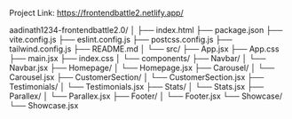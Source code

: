 Project Link: https://frontendbattle2.netlify.app/

aadinath1234-frontendbattle2.0/
│
├── index.html
├── package.json
├── vite.config.js
├── eslint.config.js
├── postcss.config.js
├── tailwind.config.js
├── README.md
│
└── src/
    ├── App.jsx
    ├── App.css
    ├── main.jsx
    ├── index.css
    │
    └── components/
        ├── Navbar/
        │   └── Navbar.jsx
        ├── Homepage/
        │   └── Homepage.jsx
        ├── Carousel/
        │   └── Carousel.jsx
        ├── CustomerSection/
        │   └── CustomerSection.jsx
        ├── Testimonials/
        │   └── Testimonials.jsx
        ├── Stats/
        │   └── Stats.jsx
        ├── Parallex/
        │   └── Parallex.jsx
        ├── Footer/
        │   └── Footer.jsx
        └── Showcase/
            └── Showcase.jsx
